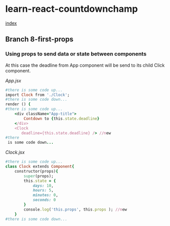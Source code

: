 # learn-react-countdownchamp

[index](index.md)

## Branch 8-first-props

### Using props to send data or state between components
At this case the deadline from App component will be send to its child Click component. 

 _App.jsx_
```ruby
#there is some code up...
import Clock from './Clock';
#there is some code down...
render () { 
#there is some code up...
    <div className="App-title">
        Contdown to {this.state.deadline}
    </div>
    <Clock
       deadline={this.state.deadline} /> //new
#there
 is some code down...
```

_Clock.jsx_
```ruby
#there is some code up...
class Clock extends Component{
    constructor(props){
        super(props);
        this.state = {
            days: 10,
            hours: 5,
            minutes: 0,
            seconds: 0        
        }
        console.log('this.props', this.props ); //new 
    }
#there is some code down...
```
